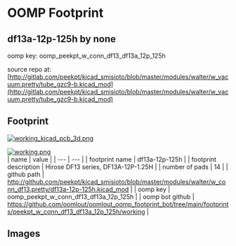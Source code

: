 # OOMP Footprint  
## df13a-12p-125h  by none  
  
oomp key: oomp_peekpt_w_conn_df13_df13a_12p_125h  
  
source repo at: [http://gitlab.com/peekpt/kicad_smisioto/blob/master/modules/walter/w_vacuum.pretty/tube_gzc9-b.kicad_mod](http://gitlab.com/peekpt/kicad_smisioto/blob/master/modules/walter/w_vacuum.pretty/tube_gzc9-b.kicad_mod)  
## Footprint  
  
[![working_kicad_pcb_3d.png](working_kicad_pcb_3d_600.png)](working_kicad_pcb_3d.png)  
  
[![working.png](working_600.png)](working.png)  
| name | value | 
| --- | --- | 
| footprint name | df13a-12p-125h | 
| footprint description | Hirose DF13 series, DF13A-12P-1.25H | 
| number of pads | 14 | 
| github path | http://github.com/peekpt/kicad_smisioto/blob/master/modules/walter/w_conn_df13.pretty/df13a-12p-125h.kicad_mod | 
| oomp key | oomp_peekpt_w_conn_df13_df13a_12p_125h | 
| oomp bot github | https://github.com/oomlout/oomlout_oomp_footprint_bot/tree/main/footprints/peekpt_w_conn_df13_df13a_12p_125h/working | 
## Images  
